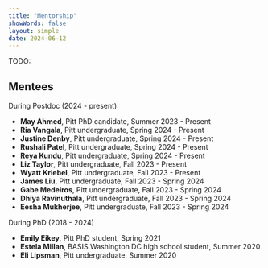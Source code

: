 ```yaml
---
title: "Mentorship"
showWords: false
layout: simple
date: 2024-06-12
---
```


TODO:

## Mentees

During Postdoc (2024 - present)

-   **May Ahmed**, Pitt PhD candidate, Summer 2023 - Present
-   **Ria Vangala**, Pitt undergraduate, Spring 2024 - Present
-   **Justine Denby**, Pitt undergraduate, Spring 2024 - Present
-   **Rushali Patel**, Pitt undergraduate, Spring 2024 - Present
-   **Reya Kundu**, Pitt undergraduate, Spring 2024 - Present
-   **Liz Taylor**, Pitt undergraduate, Fall 2023 - Present
-   **Wyatt Kriebel**, Pitt undergraduate, Fall 2023 - Present
-   **James Liu**, Pitt undergraduate, Fall 2023 - Spring 2024
-   **Gabe Medeiros**, Pitt undergraduate, Fall 2023 - Spring 2024
-   **Dhiya Ravinuthala**, Pitt undergraduate, Fall 2023 - Spring 2024
-   **Eesha Mukherjee**, Pitt undergraduate, Fall 2023 - Spring 2024

During PhD (2018 - 2024)

-   **Emily Eikey**, Pitt PhD student, Spring 2021
-   **Estela Millan**, BASIS Washington DC high school student, Summer 2020
-   **Eli Lipsman**, Pitt undergraduate, Summer 2020
